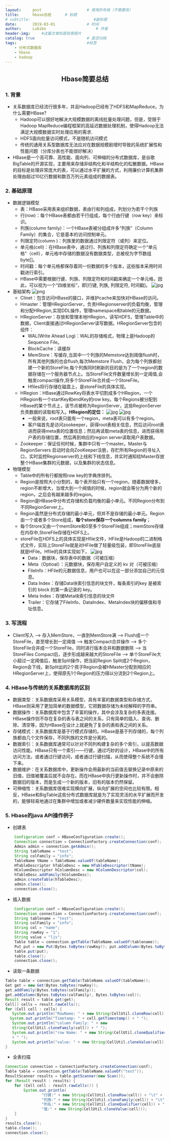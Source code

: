 ```yaml
---
layout:     post   				    # 使用的布局（不需要改）
title:      hbase总结	     # 标题 
# subtitle:                            #副标题
date:       2019-03-01 				# 时间
author:     Lubibo 						# 作者
header-img:  	#这篇文章标题背景图片
catalog: true 						# 是否归档
tags:								#标签
    - 分布式数据库
    - hbase
    - hadoop
---
```

## <center>Hbase简要总结</center>
### 1. 背景
- 关系数据库已经流行很多年，并且Hadoop已经有了HDFS和MapReduce，为什么需要HBase?
    - Hadoop可以很好地解决大规模数据的离线批量处理问题，但是，受限于Hadoop MapReduce编程框架的高延迟数据处理机制，使得Hadoop无法满足大规模数据实时处理应用的需求.
    - HDFS面向批量访问模式，不是随机访问模式
    - 传统的通用关系型数据库无法应对在数据规模剧增时导致的系统扩展性和性能问题（分库分表也不能很好解决）
- HBase是一个高可靠、高性能、面向列、可伸缩的分布式数据库，是谷歌BigTable的开源实现，主要用来存储非结构化和半结构化的松散数据。HBase的目标是处理非常庞大的表，可以通过水平扩展的方式，利用廉价计算机集群处理由超过10亿行数据和数百万列元素组成的数据表。
### 2. 基础原理
- 数据逻辑模型
  - 表：HBase采用表来组织数据，表由行和列组成，列划分为若干个列族
  - 行(row)：每个HBase表都由若干行组成，每个行由行键（row key）来标识。
  - 列族(column family)：一个HBase表被分组成许多“列族”（Column Family）的集合，它是基本的访问控制单元。
  - 列限定符(column )：列族里的数据通过列限定符（或列）来定位。
  - 单元格(cell)：在HBase表中，通过行、列族和列限定符确定一个“单元格”（cell），单元格中存储的数据没有数据类型，总被视为字节数组byte[]。
  - 时间戳：每个单元格都保存着同一份数据的多个版本，这些版本采用时间戳进行索引。
  - HBase中需要根据行键、列族、列限定符和时间戳来确定一个单元格，因此，可以视为一个“四维坐标”，即[行键, 列族, 列限定符, 时间戳]。
    ![jpg](/img/hbase总结/hbase数据逻辑模型.jpg)
- 基础架构
  ![png](/img/hbase总结/hbase基础架构.png)
  - Clinet：包含访问HBase的接口，并维护cache来加快对HBase的访问。
  - Hmaster：管理HRegionServer，负责HRegionserver的负载均衡，管理和分配HRegion,实现DDL操作，管理namespace和table的元数据。
  - HRegionServer：存放和管理本地HRegion，读写HDFS，管理Table中的数据，Client直接通过HRegionServer读写数据。HRegionServer包含的组件：
    - WAL(Write Ahead Log)：WAL的存储格式，物理上是Hadoop的Sequence File。
    - BlockCache：读缓存
    - MemStore：写缓存,当其中一个列族的Memstore达到阈值flush时，所有其他列族的也会flush,每次Memstore Flush，会为每个列族都创建一个新的StoreFile,每个列族同时刷新的目的是为了一个region的数据存储在一个服务器节点上。当StoreFile文件数量增长到一定阈值,会触发compact操作,将多个StoreFile合并成一个StoreFile。 
    - Hfiles将行存储在磁盘上，是storeFile的具体实现。
  - HRegion：HBase通过RowKey将表水平切割成多个HRegion，一个HRegion有一个startKey和endKey的row key。每个Regions被分配到HBase的某个节点上，该节点被称为RegionServer，这些RegionServer负责数据的读取和写入。**HRegion的定位：**
    ![jpg](/img/hbase总结/hbase三层结构.jpg)
    ![jpg](/img/hbase总结/三层结构详解.jpg)
    - 一般来说，root表只能有一个region，meta表可以有多个region。
    - 客户端首先是访问zookeeper，获得root表相关信息，然后访问root表进而获得meta表的位置信息；然后再读取meta表的信息，进而获得用户表的存储位置，然后再到响应的region server读取用户表数据。
  - Zookeeper：保证任何时候，集群中只有一个master。Master与RegionServers 启动时会向ZooKeeper注册，存贮所有Region的寻址入口，实时监控Regionserver的上线和下线信息，并实时通知给Master存放整个HBase集群的元数据，以及集群的状态信息。
- 物理模型
  - Table中的所有行都按照row key的字典序排列。
  - Region是按照大小分割的，每个表开始只有一个region，随着数据增多，region不断增大，当增大到一个阀值的时候，region就会等分为两个新的region，之后会有越来越多的region。
  - Region是HBase中分布式存储和负载均衡的最小单元。不同Region分布到不同RegionServer上。
  - Region虽然是分布式存储的最小单元，但并不是存储的最小单元。Region由一个或者多个Store组成，**每个store保存一个columns family**；
  - 每个Strore又由一个memStore和0至多个StoreFile组成；memStore存储在内存中,StoreFile存储在HDFS上。
  - storeFile在HDFS上的具体实现是Hfile文件，HFile是Hadoop的二进制格式文件，实际上StoreFile就是对HFile做了轻量级包装，即StoreFile底层就是HFile。Hfile的具体实现如下，
  ![jpg](/img/hbase总结/hfile结构.jpg)
    - Data：数据块，保存表中的数据（可被压缩）
    - Meta（Optioal）：元数据块，保存用户自定义的 kv 对（可被压缩）
    - FileInfo：HFile的元数据信息，用户也可以在这一部分添加自己的元信息。
    - Data Index：存储Data块索引信息的块文件，每条索引的key 是被索引的 block 的第一条记录的 key。
    - Meta Index：存储Meta块索引信息的块文件
    - Trailer：它存储了FileInfo、DataIndex、MetaIndex块的偏移值和寻址信息。
### 3. 写流程
  - Client写入 --> 存入MemStore，一直到MemStore满 --> Flush成一个StoreFile，直至增长到一定阈值 --> 触发Compact合并操作 --> 多个StoreFile合并成一个StoreFile，同时进行版本合并和数据删除 --> 当StoreFiles Compact后，逐步形成越来越大的StoreFile --> 单个StoreFile大小超过一定阈值后，触发Split操作，把当前Region Split成2个Region，Region会下线，新Split出的2个孩子Region会被HMaster分配到相应的HRegionServer上，使得原先1个Region的压力得以分流到2个Region上。
### 4. HBase与传统的关系数据库的区别
- 数据类型：关系数据库采用关系模型，具有丰富的数据类型和存储方式，HBase则采用了更加简单的数据模型，它把数据存储为未经解释的字符串。
- 数据操作：关系数据库中包含了丰富的操作，其中会涉及复杂的多表连接。HBase操作则不存在复杂的表与表之间的关系，只有简单的插入、查询、删除、清空等，因为HBase在设计上就避免了复杂的表和表之间的关系。
- 存储模式：关系数据库是基于行模式存储的。HBase是基于列存储的，每个列族都由几个文件保存，不同列族的文件是分离的。
- 数据索引：关系数据库通常可以针对不同列构建复杂的多个索引，以提高数据访问性能。HBase只有一个索引——行键，通过巧妙的设计，HBase中的所有访问方法，或者通过行键访问，或者通过行键扫描，从而使得整个系统不会慢下来。
- 数据维护：在关系数据库中，更新操作会用最新的当前值去替换记录中原来的旧值，旧值被覆盖后就不会存在。而在HBase中执行更新操作时，并不会删除数据旧的版本，而是生成一个新的版本，旧有的版本仍然保留。
- 可伸缩性：关系数据库很难实现横向扩展，纵向扩展的空间也比较有限。相反，HBase和BigTable这些分布式数据库就是为了实现灵活的水平扩展而开发的，能够轻易地通过在集群中增加或者减少硬件数量来实现性能的伸缩。

### 5. Hbase的java API操作例子
- 创建表
```java
    Configuration conf = HBaseConfiguration.create();
    Connection connection = ConnectionFactory.createConnection(conf);  
    Admin admin = connection.getAdmin(); 
    String tableName = "test";
    String colFamily = "info";
    TableName tName = TableName.valueOf(tableName);  
    HTableDescriptor hTableDesc = new HTableDescriptor(tName);  
    HColumnDescriptor hColumnDesc = new HColumnDescriptor(col);  
    hTableDesc.addFamily(hColumnDesc);  
    admin.createTable(hTableDesc);
    admin.close();
    connection.close();
```
- 插入数据
```java
    Configuration conf = HBaseConfiguration.create();
    Connection connection = ConnectionFactory.createConnection(conf);  
    String tablename = "test";
    String colFamily = "info";
    String col = "name";
    String rowKey = "1";
    String value = "ljs";
    Table table = connection.getTable(TableName.valueOf(tablename));  
    Put put = new Put(Bytes.toBytes(rowKey)); put.addColumn(Bytes.toBytes(colFamily), Bytes.toBytes(col), Bytes.toBytes(value));  
    table.put(put); 
    table.close();    
    connection.close();
```
- 读取一条数据
```java
Table table = connection.getTable(TableName.valueOf(tableName));  
Get get = new Get(Bytes.toBytes(rowKey));  
get.addFamily(Bytes.toBytes(colFamily)); 
get.addColumn(Bytes.toBytes(colFamily), Bytes.toBytes(col));  
Result result = table.get(get);  
Cell[] cells = result.rawCells();  
for (Cell cell : cells) {  
   System.out.println("RowName: " + new String(CellUtil.cloneRow(cell)) + " ");  
  System.out.println("Timetamp: " + cell.getTimestamp() + " ");  
   System.out.println("column Family: " + new 
   String(CellUtil.cloneFamily(cell)) + " ");  
   System.out.println("row Name: " + new String(CellUtil.cloneQualifier(cell))  
   + " ");  
   System.out.println("value: " + new String(CellUtil.cloneValue(cell)) + " ");  
} 
```
- 全表扫描
```java
Connection connection = ConnectionFactory.createConnection(conf);  
Table table = connection.getTable(TableName.valueOf("test"));
ResultScanner results = table.getScanner(new Scan()); 
for (Result result : results) {  
    for (Cell cell : result.rawCells()) {  
        System.out.println(  
                "行键:" + new String(CellUtil.cloneRow(cell)) + "\t" +  
                "列族:" + new String(CellUtil.cloneFamily(cell)) + "\t" +   
                "列名:" + new String(CellUtil.cloneQualifier(cell)) + "\t" +   
                "值:" + new String(CellUtil.cloneValue(cell)));  
    }  
}  
results.close();    
table.close();  
connection.close();

```
